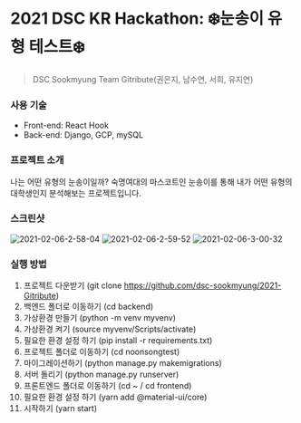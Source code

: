 # 2021 DSC KR Hackathon: ❄️눈송이 유형 테스트❄️
> DSC Sookmyung
Team Gitribute(권은지, 남수연, 서희, 유지연)

### 사용 기술
- Front-end: React Hook
- Back-end: Django, GCP, mySQL

### 프로젝트 소개
나는 어떤 유형의 눈송이일까? 숙명여대의 마스코트인 눈송이를 통해 내가 어떤 유형의 대학생인지 분석해보는 프로젝트입니다.

### 스크린샷
<img src="https://i.ibb.co/NxtbG8P/2021-02-06-2-58-04.png" alt="2021-02-06-2-58-04" border="0">
<img src="https://i.ibb.co/vk1p8rf/2021-02-06-2-59-52.png" alt="2021-02-06-2-59-52" border="0">
<img src="https://i.ibb.co/pJ5fwgM/2021-02-06-3-00-32.png" alt="2021-02-06-3-00-32" border="0">

### 실행 방법
1. 프로젝트 다운받기 (git clone https://github.com/dsc-sookmyung/2021-Gitribute)
2. 백엔드 폴더로 이동하기 (cd backend)
3. 가상환경 만들기 (python -m venv myvenv)
4. 가상환경 켜기 (source myvenv/Scripts/activate)
5. 필요한 환경 설정 하기 (pip install -r requirements.txt)
6. 프로젝트 폴더로 이동하기 (cd noonsongtest)
7. 마이그레이션하기 (python manage.py makemigrations)
8. 서버 돌리기 (python manage.py runserver)
9. 프론트엔드 폴더로 이동하기 (cd ~ / cd frontend)
10. 필요한 환경 설정 하기 (yarn add @material-ui/core)
11. 시작하기 (yarn start)

